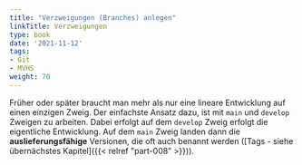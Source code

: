 ```yaml
---
title: "Verzweigungen (Branches) anlegen"
linkTitle: Verzweigungen
type: book
date: '2021-11-12'
tags:
- Git
- MVHS
weight: 70
---
```

Früher oder später braucht man mehr als nur eine lineare Entwicklung auf einen einzigen Zweig. Der einfachste Ansatz dazu, ist mit `main` und `develop` Zweigen zu arbeiten. Dabei erfolgt auf dem `develop` Zweig erfolgt die eigentliche Entwicklung. Auf dem `main` Zweig landen dann die **auslieferungsfähige** Versionen, die oft auch benannt werden ([Tags - siehe übernächstes Kapitel]({{< relref "part-008" >}})).